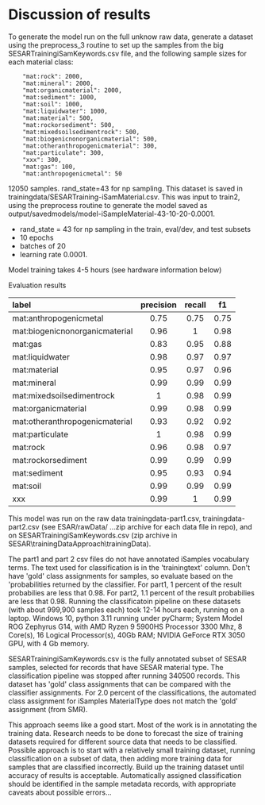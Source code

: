 # Discussion of results

To generate the model run on the full unknow raw data, generate a dataset using the preprocess_3 routine to set up the samples from the big SESARTrainingiSamKeywords.csv file, and the following sample sizes for each material class: 

        "mat:rock": 2000,
        "mat:mineral": 2000,
        "mat:organicmaterial": 2000,
        "mat:sediment": 1000,
        "mat:soil": 1000,
        "mat:liquidwater": 1000,
        "mat:material": 500,
        "mat:rockorsediment": 500,
        "mat:mixedsoilsedimentrock": 500,
        "mat:biogenicnonorganicmaterial": 500,
        "mat:otheranthropogenicmaterial": 300,
        "mat:particulate": 300,
        "xxx": 300,
        "mat:gas": 100,
        "mat:anthropogenicmetal": 50

12050  samples. rand_state=43 for np sampling. This dataset is saved in trainingdata/SESARTraining-iSamMaterial.csv. This was input to train2, using the preprocess routine to generate the model saved as output/savedmodels/model-iSampleMaterial-43-10-20-0.0001.
- rand_state = 43 for np sampling in the train, eval/dev, and test subsets
- 10 epochs
- batches of 20
- learning rate 0.0001.

Model training takes 4-5 hours (see hardware information below)

Evaluation results

| label | precision | recall | f1 |
|:---|:---:|:---:|:---:|
| mat:anthropogenicmetal | 0.75 | 0.75 | 0.75 |
| mat:biogenicnonorganicmaterial | 0.96 | 1 | 0.98 |
| mat:gas | 0.83 | 0.95 | 0.88 |
| mat:liquidwater | 0.98 | 0.97 | 0.97 |
| mat:material | 0.95 | 0.97 | 0.96 |
| mat:mineral | 0.99 | 0.99 | 0.99 |
| mat:mixedsoilsedimentrock | 1 | 0.98 | 0.99 |
| mat:organicmaterial | 0.99 | 0.98 | 0.99 |
| mat:otheranthropogenicmaterial | 0.93 | 0.92 | 0.92 |
| mat:particulate | 1 | 0.98 | 0.99 |
| mat:rock | 0.96 | 0.98 | 0.97 |
| mat:rockorsediment | 0.99 | 0.99 | 0.99 |
| mat:sediment | 0.95 | 0.93 | 0.94 |
| mat:soil | 0.99 | 0.99 | 0.99 |
| xxx | 0.99 | 1 | 0.99 |


This model was run on the raw data trainingdata-part1.csv, trainingdata-part2.csv (see ESAR/rawData/ ...zip archive for each data file in repo), and on SESARTrainingiSamKeywords.csv (zip archive in SESAR\trainingDataApproach\trainingData). 

The part1 and part 2 csv files do not have annotated iSamples vocabulary terms. The text used for classification is in the 'trainingtext' column. Don't have 'gold' class assignments for samples, so evaluate based on the 'probabilities returned by the classifier. For part1, 1 percent of the result probabilies are less that 0.98. For part2, 1.1 percent of the result probabilies are less that 0.98.  Running the classificatoin pipeline on these datasets (with about 999,900 samples each) took 12-14 hours each, running on a laptop. Windows 10, python 3.11 running under pyCharm; System Model ROG Zephyrus G14, with AMD Ryzen 9 5900HS Processor 3300 Mhz, 8 Core(s), 16 Logical Processor(s), 40Gb RAM;  NVIDIA GeForce RTX 3050 GPU, with 4 Gb memory.

SESARTrainingiSamKeywords.csv is the fully annotated subset of SESAR samples, selected for records that have SESAR material type. The classification pipeline was stopped after running 340500 records.  This dataset has 'gold' class assignments that can be compared with the classifier assignments. For 2.0 percent of the classifications, the automated class assignment for iSamples MaterialType does not match the 'gold' assignment (from SMR). 

This approach seems like a good start. Most of the work is in annotating the training data. Research needs to be done to forecast the size of training datasets required for different source data that needs to be classified. Possible approach is to start with a relatively small training dataset, running classification on a subset of data, then adding more training data for samples that are classified incorrectly. Build up the training dataset until accuracy of results is acceptable. Automatically assigned classification should be identified in the sample metadata records, with appropriate caveats about possible errors...